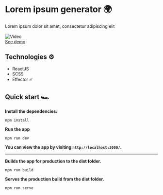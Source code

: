 # Lorem ipsum generator 🌍

Lorem ipsum dolor sit amet, consectetur adipiscing elit <br /> <br />
<img src="https://i.imgur.com/keKO8hw.gif" alt="Video" /> <br />
[See demo](https://google.com)

## Technologies ⚙️

- ReactJS
- SCSS
- Effector ☄️

## Quick start 🏎️

**Install the dependencies:**

```
npm install
```

**Run the app**

```
npm run dev
```

**You can view the app by visiting `http://localhost:3000/`.**

---

**Builds the app for production to the dist folder.**

```
npm run build
```

**Serves the production build from the dist folder.**

```
npm run serve
```